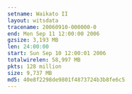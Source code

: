 ```yaml
---
setname: Waikato II
layout: witsdata
tracename: 20060910-000000-0
end: Mon Sep 11 12:00:00 2006
gzsize: 3,193 MB
len: 24:00:00
start: Sun Sep 10 12:00:01 2006
totalwirelen: 58,997 MB
pkts: 128 million
size: 9,737 MB
md5: 40e8f2298de9801f4873724b3b8fe6c5
---
```

